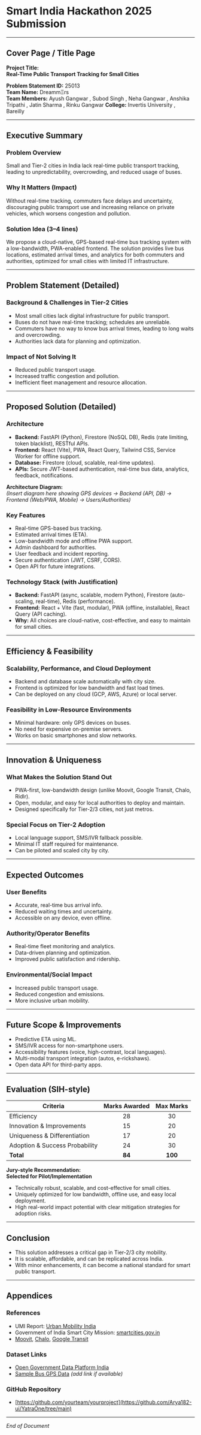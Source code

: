 # Smart India Hackathon 2025 Submission

---

## Cover Page / Title Page

**Project Title:**  
**Real-Time Public Transport Tracking for Small Cities**

**Problem Statement ID:** 25013  
**Team Name:** DreammΞrs   
**Team Members:** Ayush Gangwar , Subod Singh , Neha Gangwar , Anshika Tripathi , Jatin Sharma , Rinku Gangwar
**College:** Invertis University , Bareilly

---

## Executive Summary

### Problem Overview
Small and Tier-2 cities in India lack real-time public transport tracking, leading to unpredictability, overcrowding, and reduced usage of buses.

### Why It Matters (Impact)
Without real-time tracking, commuters face delays and uncertainty, discouraging public transport use and increasing reliance on private vehicles, which worsens congestion and pollution.

### Solution Idea (3–4 lines)
We propose a cloud-native, GPS-based real-time bus tracking system with a low-bandwidth, PWA-enabled frontend. The solution provides live bus locations, estimated arrival times, and analytics for both commuters and authorities, optimized for small cities with limited IT infrastructure.

---

## Problem Statement (Detailed)

### Background & Challenges in Tier-2 Cities
- Most small cities lack digital infrastructure for public transport.
- Buses do not have real-time tracking; schedules are unreliable.
- Commuters have no way to know bus arrival times, leading to long waits and overcrowding.
- Authorities lack data for planning and optimization.

### Impact of Not Solving It
- Reduced public transport usage.
- Increased traffic congestion and pollution.
- Inefficient fleet management and resource allocation.

---

## Proposed Solution (Detailed)

### Architecture

- **Backend:** FastAPI (Python), Firestore (NoSQL DB), Redis (rate limiting, token blacklist), RESTful APIs.
- **Frontend:** React (Vite), PWA, React Query, Tailwind CSS, Service Worker for offline support.
- **Database:** Firestore (cloud, scalable, real-time updates).
- **APIs:** Secure JWT-based authentication, real-time bus data, analytics, feedback, notifications.

**Architecture Diagram:**  
*(Insert diagram here showing GPS devices → Backend (API, DB) → Frontend (Web/PWA, Mobile) → Users/Authorities)*

### Key Features
- Real-time GPS-based bus tracking.
- Estimated arrival times (ETA).
- Low-bandwidth mode and offline PWA support.
- Admin dashboard for authorities.
- User feedback and incident reporting.
- Secure authentication (JWT, CSRF, CORS).
- Open API for future integrations.

### Technology Stack (with Justification)
- **Backend:** FastAPI (async, scalable, modern Python), Firestore (auto-scaling, real-time), Redis (performance).
- **Frontend:** React + Vite (fast, modular), PWA (offline, installable), React Query (API caching).
- **Why:** All choices are cloud-native, cost-effective, and easy to maintain for small cities.

---

## Efficiency & Feasibility

### Scalability, Performance, and Cloud Deployment
- Backend and database scale automatically with city size.
- Frontend is optimized for low bandwidth and fast load times.
- Can be deployed on any cloud (GCP, AWS, Azure) or local server.

### Feasibility in Low-Resource Environments
- Minimal hardware: only GPS devices on buses.
- No need for expensive on-premise servers.
- Works on basic smartphones and slow networks.

---

## Innovation & Uniqueness

### What Makes the Solution Stand Out
- PWA-first, low-bandwidth design (unlike Moovit, Google Transit, Chalo, Ridlr).
- Open, modular, and easy for local authorities to deploy and maintain.
- Designed specifically for Tier-2/3 cities, not just metros.

### Special Focus on Tier-2 Adoption
- Local language support, SMS/IVR fallback possible.
- Minimal IT staff required for maintenance.
- Can be piloted and scaled city by city.

---

## Expected Outcomes

### User Benefits
- Accurate, real-time bus arrival info.
- Reduced waiting times and uncertainty.
- Accessible on any device, even offline.

### Authority/Operator Benefits
- Real-time fleet monitoring and analytics.
- Data-driven planning and optimization.
- Improved public satisfaction and ridership.

### Environmental/Social Impact
- Increased public transport usage.
- Reduced congestion and emissions.
- More inclusive urban mobility.

---

## Future Scope & Improvements

- Predictive ETA using ML.
- SMS/IVR access for non-smartphone users.
- Accessibility features (voice, high-contrast, local languages).
- Multi-modal transport integration (autos, e-rickshaws).
- Open data API for third-party apps.

---

## Evaluation (SIH-style)

| Criteria                        | Marks Awarded | Max Marks |
|----------------------------------|:------------:|:---------:|
| Efficiency                      |      28      |    30     |
| Innovation & Improvements        |      15      |    20     |
| Uniqueness & Differentiation     |      17      |    20     |
| Adoption & Success Probability   |      24      |    30     |
| **Total**                       |   **84**     |  **100**  |

**Jury-style Recommendation:**  
**Selected for Pilot/Implementation**

- Technically robust, scalable, and cost-effective for small cities.
- Uniquely optimized for low bandwidth, offline use, and easy local deployment.
- High real-world impact potential with clear mitigation strategies for adoption risks.

---

## Conclusion

- This solution addresses a critical gap in Tier-2/3 city mobility.
- It is scalable, affordable, and can be replicated across India.
- With minor enhancements, it can become a national standard for smart public transport.

---

## Appendices

### References
- UMI Report: [Urban Mobility India](https://www.urbanmobilityindia.in/)
- Government of India Smart City Mission: [smartcities.gov.in](https://smartcities.gov.in/)
- [Moovit](https://moovitapp.com/), [Chalo](https://chalo.com/), [Google Transit](https://maps.google.com/)

### Dataset Links
- [Open Government Data Platform India](https://data.gov.in/)
- [Sample Bus GPS Data](#) *(add link if available)*

### GitHub Repository
- [https://github.com/yourteam/yourproject](https://github.com/Arya182-ui/YatraOne/tree/main)

---

*End of Document*
